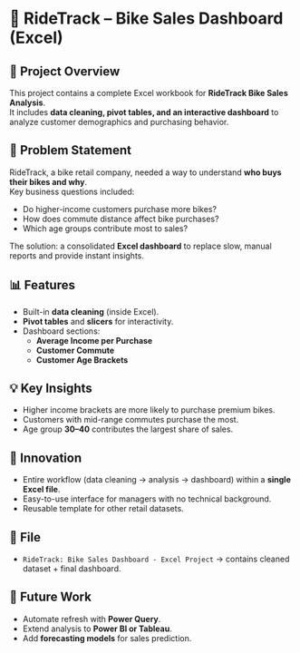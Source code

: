 # 🚴 RideTrack – Bike Sales Dashboard (Excel)

## 📌 Project Overview
This project contains a complete Excel workbook for **RideTrack Bike Sales Analysis**.  
It includes **data cleaning, pivot tables, and an interactive dashboard** to analyze customer demographics and purchasing behavior.

## 🎯 Problem Statement
RideTrack, a bike retail company, needed a way to understand **who buys their bikes and why**.  
Key business questions included:
- Do higher-income customers purchase more bikes?  
- How does commute distance affect bike purchases?  
- Which age groups contribute most to sales?  

The solution: a consolidated **Excel dashboard** to replace slow, manual reports and provide instant insights.

## 📊 Features
- Built-in **data cleaning** (inside Excel).  
- **Pivot tables** and **slicers** for interactivity.  
- Dashboard sections:
  - **Average Income per Purchase**  
  - **Customer Commute**  
  - **Customer Age Brackets**  

## 💡 Key Insights
- Higher income brackets are more likely to purchase premium bikes.  
- Customers with mid-range commutes purchase the most.  
- Age group **30–40** contributes the largest share of sales.  

## 🚀 Innovation
- Entire workflow (data cleaning → analysis → dashboard) within a **single Excel file**.  
- Easy-to-use interface for managers with no technical background.  
- Reusable template for other retail datasets.  

## 📂 File
- `RideTrack: Bike Sales Dashboard - Excel Project` → contains cleaned dataset + final dashboard.

## 🔮 Future Work
- Automate refresh with **Power Query**.  
- Extend analysis to **Power BI or Tableau**.  
- Add **forecasting models** for sales prediction.  

